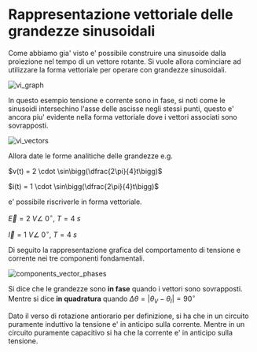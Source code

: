 # Rappresentazione vettoriale delle grandezze sinusoidali  

Come abbiamo gia' visto e' possibile construire una sinusoide dalla proiezione nel tempo di un vettore rotante. Si vuole allora cominciare ad utilizzare la forma vettoriale per operare con grandezze sinusoidali.  

![vi_graph](https://github.com/dennyb87/elettrotecnica-serale/assets/7195133/1c8c55ea-7471-4303-b2e3-14edbfe95197)  

In questo esempio tensione e corrente sono in fase, si noti come le sinusoidi intersechino l'asse delle ascisse negli stessi punti, questo e' ancora piu' evidente nella forma vettoriale dove i vettori associati sono sovrapposti.  

![vi_vectors](https://github.com/dennyb87/elettrotecnica-serale/assets/7195133/a8d87a4e-ab83-4d30-9da3-c345fbe9e9f2)  

Allora date le forme analitiche delle grandezze e.g.  

$v(t) = 2 \cdot \sin\bigg(\dfrac{2\pi}{4}t\bigg)$  

$i(t) = 1 \cdot \sin\bigg(\dfrac{2\pi}{4}t\bigg)$  

e' possibile riscriverle in forma vettoriale.  

$\vec{E} = 2\ V \angle \ 0^\circ, \ T = 4\ s$

$\vec{I} = 1\ V \angle \ 0^\circ, \ T = 4\ s$  

Di seguito la rappresentazione grafica del comportamento di tensione e corrente nei tre componenti fondamentali.  

![components_vector_phases](https://github.com/dennyb87/elettrotecnica-serale/assets/7195133/50424fc5-1fef-499a-b70d-5f1cc4979859)  

Si dice che le grandezze sono **in fase** quando i vettori sono sovrapposti. Mentre si dice **in quadratura** quando $\Delta \theta = |\theta_V - \theta_I| = 90^\circ$  

Dato il verso di rotazione antiorario per definizione, si ha che in un circuito puramente induttivo la tensione e' in anticipo sulla corrente. Mentre in un circuito puramente capacitivo si ha che la corrente e' in anticipo sulla tensione.  
